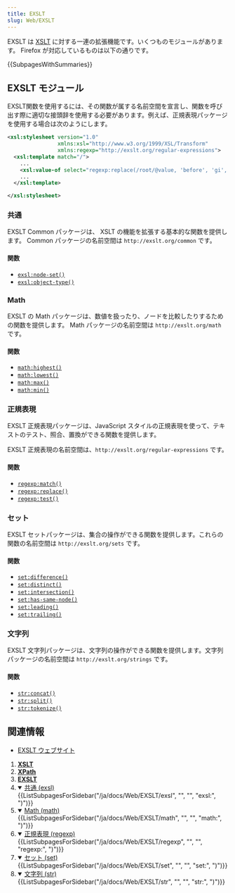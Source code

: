 ```yaml
---
title: EXSLT
slug: Web/EXSLT
---
```

EXSLT は [XSLT](/ja/docs/Web/XSLT) に対する一連の拡張機能です。いくつものモジュールがあります。 Firefox が対応しているものは以下の通りです。

{{SubpagesWithSummaries}}

## EXSLT モジュール

EXSLT関数を使用するには、その関数が属する名前空間を宣言し、関数を呼び出す際に適切な接頭辞を使用する必要があります。例えば、正規表現パッケージを使用する場合は次のようにします。

```xml
<xsl:stylesheet version="1.0"
                xmlns:xsl="http://www.w3.org/1999/XSL/Transform"
                xmlns:regexp="http://exslt.org/regular-expressions">
  <xsl:template match="/">
    ...
    <xsl:value-of select="regexp:replace(/root/@value, 'before', 'gi', 'AFTER')"/>
    ...
  </xsl:template>

</xsl:stylesheet>
```

### 共通

EXSLT Common パッケージは、 XSLT の機能を拡張する基本的な関数を提供します。 Common パッケージの名前空間は `http://exslt.org/common` です。

#### 関数

- [`exsl:node-set()`](/ja/docs/Web/EXSLT/exsl/node-set)
- [`exsl:object-type()`](/ja/docs/Web/EXSLT/exsl/object-type)

### Math

EXSLT の Math パッケージは、数値を扱ったり、ノードを比較したりするための関数を提供します。 Math パッケージの名前空間は `http://exslt.org/math` です。

#### 関数

- [`math:highest()`](/ja/docs/Web/EXSLT/math/highest)
- [`math:lowest()`](/ja/docs/Web/EXSLT/math/lowest)
- [`math:max()`](/ja/docs/Web/EXSLT/math/max)
- [`math:min()`](/ja/docs/Web/EXSLT/math/min)

### 正規表現

EXSLT 正規表現パッケージは、JavaScript スタイルの正規表現を使って、テキストのテスト、照合、置換ができる関数を提供します。

EXSLT 正規表現の名前空間は、`http://exslt.org/regular-expressions` です。

#### 関数

- [`regexp:match()`](/ja/docs/Web/EXSLT/regexp/match)
- [`regexp:replace()`](/ja/docs/Web/EXSLT/regexp/replace)
- [`regexp:test()`](/ja/docs/Web/EXSLT/regexp/test)

### セット

EXSLT セットパッケージは、集合の操作ができる関数を提供します。これらの関数の名前空間は `http://exslt.org/sets` です。

#### 関数

- [`set:difference()`](/ja/docs/Web/EXSLT/set/difference)
- [`set:distinct()`](/ja/docs/Web/EXSLT/set/distinct)
- [`set:intersection()`](/ja/docs/Web/EXSLT/set/intersection)
- [`set:has-same-node()`](/ja/docs/Web/EXSLT/set/has-same-node)
- [`set:leading()`](/ja/docs/Web/EXSLT/set/leading)
- [`set:trailing()`](/ja/docs/Web/EXSLT/set/trailing)

### 文字列

EXSLT 文字列パッケージは、文字列の操作ができる関数を提供します。文字列パッケージの名前空間は `http://exslt.org/strings` です。

#### 関数

- [`str:concat()`](/ja/docs/Web/EXSLT/str/concat)
- [`str:split()`](/ja/docs/Web/EXSLT/str/split)
- [`str:tokenize()`](/ja/docs/Web/EXSLT/str/tokenize)

## 関連情報

- [EXSLT ウェブサイト](http://exslt.org/)

<section id="Quick_links">
  <ol>
    <li><strong><a href="/ja/docs/Web/XSLT">XSLT</a></strong></li>
    <li><strong><a href="/ja/docs/Web/XPath">XPath</a></strong></li>
    <li><strong><a href="/ja/docs/Web/EXSLT">EXSLT</a></strong></li>
    <li class="toggle">
      <details open>
        <summary><a href="/ja/docs/Web/EXSLT/exsl">共通 (exsl)</a></summary>
        {{ListSubpagesForSidebar("/ja/docs/Web/EXSLT/exsl", "", "", "exsl:", ")")}}
      </details>
    </li>
    <li class="toggle">
      <details open>
        <summary><a href="/ja/docs/Web/EXSLT/math">Math (math)</a></summary>
        {{ListSubpagesForSidebar("/ja/docs/Web/EXSLT/math", "", "", "math:", ")")}}
      </details>
    </li>
    <li class="toggle">
      <details open>
        <summary><a href="/ja/docs/Web/EXSLT/regexp">正規表現 (regexp)</a></summary>
        {{ListSubpagesForSidebar("/ja/docs/Web/EXSLT/regexp", "", "", "regexp:", ")")}}
      </details>
    </li>
    <li class="toggle">
      <details open>
        <summary><a href="/ja/docs/Web/EXSLT/set">セット (set)</a></summary>
        {{ListSubpagesForSidebar("/ja/docs/Web/EXSLT/set", "", "", "set:", ")")}}
      </details>
    </li>
    <li class="toggle">
      <details open>
        <summary><a href="/ja/docs/Web/EXSLT/str">文字列 (str)</a></summary>
        {{ListSubpagesForSidebar("/ja/docs/Web/EXSLT/str", "", "", "str:", ")")}}
      </details>
    </li>
  </ol>
</section>
